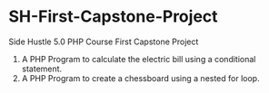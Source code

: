 # SH-First-Capstone-Project
Side Hustle 5.0 PHP Course First Capstone Project 
1. A PHP Program to calculate the electric bill using a conditional statement.
2. A PHP Program to create a chessboard using a nested for loop.
